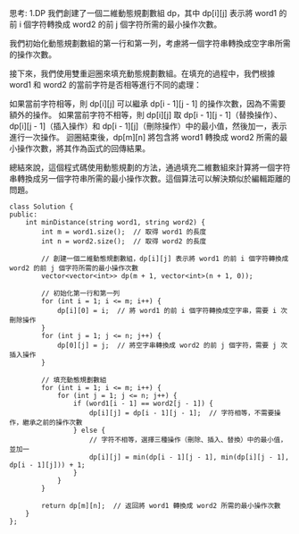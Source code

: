 思考:
1.DP
我們創建了一個二維動態規劃數組 dp，其中 dp[i][j] 表示將 word1 的前 i 個字符轉換成 word2 的前 j 個字符所需的最小操作次數。

我們初始化動態規劃數組的第一行和第一列，考慮將一個字符串轉換成空字串所需的操作次數。

接下來，我們使用雙重迴圈來填充動態規劃數組。在填充的過程中，我們根據 word1 和 word2 的當前字符是否相等進行不同的處理：

如果當前字符相等，則 dp[i][j] 可以繼承 dp[i - 1][j - 1] 的操作次數，因為不需要額外的操作。
如果當前字符不相等，則 dp[i][j] 取 dp[i - 1][j - 1]（替換操作）、dp[i][j - 1]（插入操作）和 dp[i - 1][j]（刪除操作）中的最小值，然後加一，表示進行一次操作。
迴圈結束後，dp[m][n] 將包含將 word1 轉換成 word2 所需的最小操作次數，將其作為函式的回傳結果。

總結來說，這個程式碼使用動態規劃的方法，通過填充二維數組來計算將一個字符串轉換成另一個字符串所需的最小操作次數。這個算法可以解決類似於編輯距離的問題。
```
class Solution {
public:
    int minDistance(string word1, string word2) {
        int m = word1.size();  // 取得 word1 的長度
        int n = word2.size();  // 取得 word2 的長度
        
        // 創建一個二維動態規劃數組，dp[i][j] 表示將 word1 的前 i 個字符轉換成 word2 的前 j 個字符所需的最小操作次數
        vector<vector<int>> dp(m + 1, vector<int>(n + 1, 0));
        
        // 初始化第一行和第一列
        for (int i = 1; i <= m; i++) {
            dp[i][0] = i;  // 將 word1 的前 i 個字符轉換成空字串，需要 i 次刪除操作
        }
        for (int j = 1; j <= n; j++) {
            dp[0][j] = j;  // 將空字串轉換成 word2 的前 j 個字符，需要 j 次插入操作
        }
        
        // 填充動態規劃數組
        for (int i = 1; i <= m; i++) {
            for (int j = 1; j <= n; j++) {
                if (word1[i - 1] == word2[j - 1]) {
                    dp[i][j] = dp[i - 1][j - 1];  // 字符相等，不需要操作，繼承之前的操作次數
                } else {
                    // 字符不相等，選擇三種操作（刪除、插入、替換）中的最小值，並加一
                    dp[i][j] = min(dp[i - 1][j - 1], min(dp[i][j - 1], dp[i - 1][j])) + 1;
                }
            }
        }
        
        return dp[m][n];  // 返回將 word1 轉換成 word2 所需的最小操作次數
    }
};

```